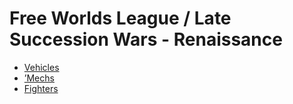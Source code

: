 # Free Worlds League / Late Succession Wars - Renaissance 

- [Vehicles](renaissance/vehicles.md) 
- [’Mechs](renaissance/mechs.md) 
- [Fighters](renaissance/fighters.md) 


